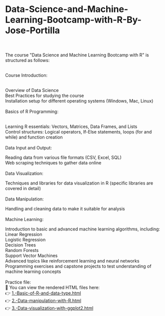 # Data-Science-and-Machine-Learning-Bootcamp-with-R-By-Jose-Portilla <br> <br>
The course "Data Science and Machine Learning Bootcamp with R" is structured as follows:<br><br>

Course Introduction:<br><br>

Overview of Data Science<br>
Best Practices for studying the course<br>
Installation setup for different operating systems (Windows, Mac, Linux)<br><br>
Basics of R Programming:<br><br>


Learning R essentials: Vectors, Matrices, Data Frames, and Lists<br>
Control structures: Logical operators, If-Else statements, loops (for and while) and function creation<br><br>
Data Input and Output:<br>

Reading data from various file formats (CSV, Excel, SQL)<br>
Web scraping techniques to gather data online<br><br>
Data Visualization:<br>

Techniques and libraries for data visualization in R (specific libraries are covered in detail)<br><br>
Data Manipulation:<br>

Handling and cleaning data to make it suitable for analysis<br><br>
Machine Learning:<br>

Introduction to basic and advanced machine learning algorithms, including:<br>
Linear Regression<br>
Logistic Regression<br>
Decision Trees<br>
Random Forests<br>
Support Vector Machines<br>
Advanced topics like reinforcement learning and neural networks<br>
Programming exercises and capstone projects to test understanding of machine learning concepts<br><br>
Practice file:<br>
🔗 You can view the rendered HTML files here:  <br>
👉 [1.-Basic-of-R-and-data-type.html](https://shorful-akib.github.io/Data-Science-and-Machine-Learning-Bootcamp-with-R-By-Jose-Portilla/1.-Basic-of-R-and-data-type.html)<br>
👉 [2.-Data-manipulation-with-R.html](https://shorful-akib.github.io/Data-Science-and-Machine-Learning-Bootcamp-with-R-By-Jose-Portilla/2.-Data-manipulation-with-R.html)<br>
👉 [3.-Data-visualization-with-ggplot2.html](https://shorful-akib.github.io/Data-Science-and-Machine-Learning-Bootcamp-with-R-By-Jose-Portilla/3.-Data-visualization-with-ggplot2.html)<br>
